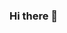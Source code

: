 ### Hi there 👋

<!--
**Kiptoo-Deus/Kiptoo-Deus** is a ✨ _special_ ✨ repository because its `README.md` (this file) appears on your GitHub profile.

Here are some ideas to get you started:
https://wakatime.com/badge/user/018cfe41-ebdd-462d-ba72-14e7a2873eee.svg

-->
